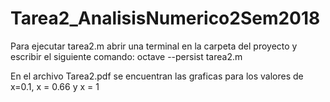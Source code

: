 # Tarea2_AnalisisNumerico2Sem2018

Para ejecutar tarea2.m abrir una terminal en la carpeta del proyecto y escribir el siguiente comando:
  octave --persist tarea2.m

En el archivo Tarea2.pdf se encuentran las graficas para los valores de x=0.1, x = 0.66 y x = 1
